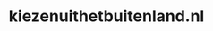 ---
layout: post
title:  "kiezenuithetbuitenland.nl"
internal_url:  "/data/kiezenuithetbuitenland.nl.html"
categories: dutchgov
---